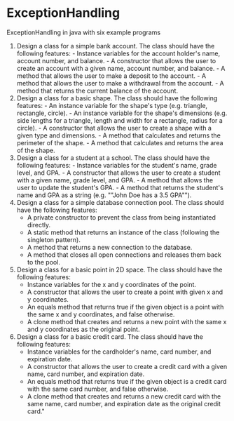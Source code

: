 # ExceptionHandling
ExceptionHandling in java with six example programs
1. Design a class for a simple bank account. The class should have the following features:
         - Instance variables for the account holder's name, account number, and balance.
         - A constructor that allows the user to create an account with a given name, account number, and balance.
         - A method that allows the user to make a deposit to the account.
         - A method that allows the user to make a withdrawal from the account.
         - A method that returns the current balance of the account.
2. Design a class for a basic shape. The class should have the following features:
         - An instance variable for the shape's type (e.g. triangle, rectangle, circle).
         - An instance variable for the shape's dimensions (e.g. side lengths for a triangle, length and width for a rectangle, radius for a circle).
         - A constructor that allows the user to create a shape with a given type and dimensions.
         - A method that calculates and returns the perimeter of the shape.
         - A method that calculates and returns the area of the shape.
3. Design a class for a student at a school. The class should have the following features:
         - Instance variables for the student's name, grade level, and GPA.
         - A constructor that allows the user to create a student with a given name, grade level, and GPA.
         - A method that allows the user to update the student's GPA.
         - A method that returns the student's name and GPA as a string (e.g. ""John Doe has a 3.5 GPA"").
4. Design a class for a simple database connection pool. The class should have the following features:
    - A private constructor to prevent the class from being instantiated directly.
    - A static method that returns an instance of the class (following the singleton pattern).
    - A method that returns a new connection to the database.
    - A method that closes all open connections and releases them back to the pool.
5. Design a class for a basic point in 2D space. The class should have the following features:
    - Instance variables for the x and y coordinates of the point.
    - A constructor that allows the user to create a point with given x and y coordinates.
    - An equals method that returns true if the given object is a point with the same x and y coordinates, and false otherwise.
    - A clone method that creates and returns a new point with the same x and y coordinates as the original point.
6. Design a class for a basic credit card. The class should have the following features:
    - Instance variables for the cardholder's name, card number, and expiration date.
    - A constructor that allows the user to create a credit card with a given name, card number, and expiration date.
    - An equals method that returns true if the given object is a credit card with the same card number, and false otherwise.
    - A clone method that creates and returns a new credit card with the same name, card number, and expiration date as the original credit card."
